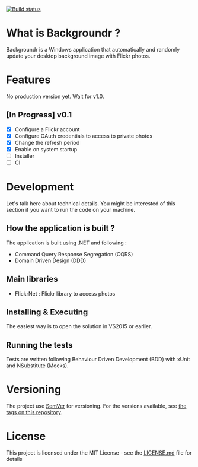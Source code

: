 [![Build status](https://ci.appveyor.com/api/projects/status/0ohnap9efouupl72?svg=true)](https://ci.appveyor.com/project/pierregillon/backgroundr)

# What is Backgroundr ?
Backgroundr is a Windows application that automatically and randomly update your desktop background image with Flickr photos.

# Features
No production version yet. Wait for v1.0.

## [In Progress] v0.1
- [x] Configure a Flickr account
- [x] Configure OAuth credentials to access to private photos
- [x] Change the refresh period
- [x] Enable on system startup
- [ ] Installer
- [ ] CI

# Development
Let's talk here about technical details. You might be interested of this section if you want to run the code on your machine.

## How the application is built ?
The application is built using .NET and following : 
- Command Query Response Segregation (CQRS)
- Domain Driven Design (DDD)

## Main libraries
* FlickrNet : Flickr library to access photos

## Installing & Executing
The easiest way is to open the solution in VS2015 or earlier.

## Running the tests
Tests are written following Behaviour Driven Development (BDD) with xUnit and NSubstitute (Mocks).

# Versioning
The project use [SemVer](http://semver.org/) for versioning. For the versions available, see [the tags on this repository](https://github.com/pierregillon/backgroundr/releases).

# License
This project is licensed under the MIT License - see the [LICENSE.md](LICENSE.md) file for details